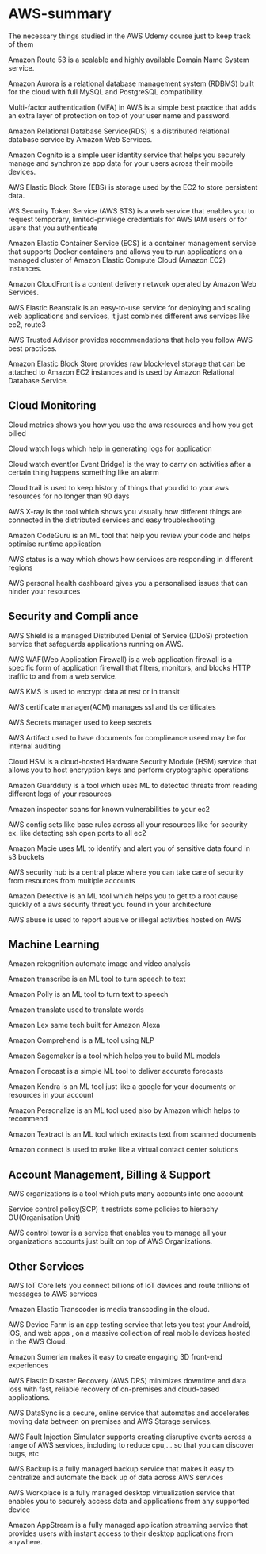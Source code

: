# AWS-summary
The necessary things studied in the AWS Udemy course just to keep track of them

Amazon Route 53 is a scalable and highly available Domain Name System service. 

Amazon Aurora is a relational database management system (RDBMS) built for the cloud with full MySQL and PostgreSQL compatibility. 

Multi-factor authentication (MFA) in AWS is a simple best practice that adds an extra layer of protection on top of your user name and password.

Amazon Relational Database Service(RDS) is a distributed relational database service by Amazon Web Services.

Amazon Cognito is a simple user identity service that helps you securely manage and synchronize app data for your users across their mobile devices.

AWS Elastic Block Store (EBS) is storage used by the EC2 to store persistent data. 

WS Security Token Service (AWS STS) is a web service that enables you to request temporary, limited-privilege credentials for AWS IAM users or for users that you authenticate 

Amazon Elastic Container Service (ECS) is a container management service that supports Docker containers and allows you to run applications on a managed cluster of Amazon Elastic Compute Cloud (Amazon EC2) instances.

Amazon CloudFront is a content delivery network operated by Amazon Web Services.

AWS Elastic Beanstalk is an easy-to-use service for deploying and scaling web applications and services, it just combines different aws services like ec2, route3

AWS Trusted Advisor provides recommendations that help you follow AWS best practices.

Amazon Elastic Block Store provides raw block-level storage that can be attached to Amazon EC2 instances and is used by Amazon Relational Database Service.

## Cloud Monitoring

Cloud metrics shows you how you use the aws resources and how you get billed 

Cloud watch logs which help in generating logs for application

Cloud watch event(or Event Bridge) is the way to carry on activities after a certain thing happens something like an alarm 

Cloud trail is used to keep history of things that you did to your aws resources for no longer than 90 days 

AWS X-ray is the tool which shows you visually how different things are connected in the distributed services and easy troubleshooting

Amazon CodeGuru is an ML tool that help you review your code and helps optimise runtime application

AWS status is a way which shows how services are responding in different regions 

AWS personal health dashboard gives you a personalised issues that can hinder your resources

## Security and Compli ance

AWS Shield is a managed Distributed Denial of Service (DDoS) protection service that safeguards applications running on AWS.

AWS WAF(Web Application Firewall) is a web application firewall is a specific form of application firewall that filters, monitors, and blocks HTTP traffic to and from a web service.

AWS KMS is used to encrypt data at rest or in transit

AWS certificate manager(ACM) manages ssl and tls certificates

AWS Secrets manager used to keep secrets 

AWS Artifact used to have documents for complieance useed may be for internal auditing

Cloud HSM is a cloud-hosted Hardware Security Module (HSM) service that allows you to host encryption keys and perform cryptographic operations 

Amazon Guardduty is a tool which uses ML to detected threats from reading different logs of your resources 

Amazon inspector scans for known vulnerabilities to your ec2

AWS config sets like base rules across all your resources like for security ex. like detecting ssh open ports to all ec2 

Amazon Macie uses ML to identify and alert you of sensitive data found in s3 buckets

AWS security hub is a central place where you can take care of security from resources from  multiple accounts

Amazon Detective is an ML tool which helps you to get to a root cause quickly of a aws security threat you found in your architecture

AWS abuse is used to report abusive or illegal activities hosted on AWS

## Machine Learning

Amazon rekognition automate image and video analysis

Amazon transcribe is an ML tool to turn speech to text

Amazon Polly is an ML tool to turn text to speech

Amazon translate used to translate words

Amazon Lex same tech built for Amazon Alexa

Amazon Comprehend is a ML tool using NLP 

Amazon Sagemaker is a tool which helps you to build ML models

Amazon Forecast is a simple ML tool to deliver accurate forecasts

Amazon Kendra is an ML tool just like a google for your documents or resources in your account 

Amazon Personalize is an ML tool used also by Amazon which helps to recommend

Amazon Textract is an ML tool which extracts text from scanned documents

Amazon connect is used to make like a virtual contact center solutions

## Account Management, Billing & Support 

AWS organizations is a tool which puts many accounts into one account

Service control policy(SCP) it restricts some policies to hierachy OU(Organisation Unit)

AWS control tower is a service that enables you to manage all your organizations accounts just built on top of AWS Organizations.

## Other Services

AWS IoT Core lets you connect billions of IoT devices and route trillions of messages to AWS services 

Amazon Elastic Transcoder is media transcoding in the cloud.

AWS Device Farm is an app testing service that lets you test your Android, iOS, and web apps , on a massive collection of real mobile devices hosted in the AWS Cloud.

Amazon Sumerian makes it easy to create engaging 3D front-end experiences 

AWS Elastic Disaster Recovery (AWS DRS) minimizes downtime and data loss with fast, reliable recovery of on-premises and cloud-based applications.

AWS DataSync is a secure, online service that automates and accelerates moving data between on premises and AWS Storage services.

AWS Fault Injection Simulator supports creating disruptive events across a range of AWS services, including to reduce cpu,... so that you can discover bugs, etc

AWS Backup is a fully managed backup service that makes it easy to centralize and automate the back up of data across AWS services

AWS Workplace is a fully managed desktop virtualization service that enables you to securely access data and applications from any supported device

Amazon AppStream is a fully managed application streaming service that provides users with instant access to their desktop applications from anywhere.
